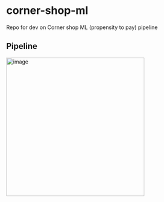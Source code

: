 # corner-shop-ml
Repo for dev on Corner shop ML (propensity to pay) pipeline

## Pipeline
<img width="366" alt="image" src="https://user-images.githubusercontent.com/50050912/204276171-a6d9945b-7db5-450e-9ac0-7c3458e44d0e.png">
